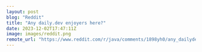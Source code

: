 ```yaml
---
layout: post
blog: "Reddit"
title: "Any daily.dev enjoyers here?"
date: 2023-12-02T17:47:11Z
image: images/reddit.png
remote_url: "https://www.reddit.com/r/java/comments/1898yh0/any_dailydev_enjoyers_here/"
---
```

